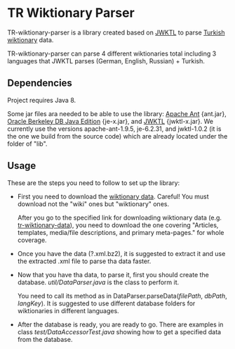 # TR Wiktionary Parser

TR-wiktionary-parser is a library created based on [JWKTL](https://dkpro.github.io/dkpro-jwktl/) to parse [Turkish wiktionary](https://tr.wiktionary.org/wiki/Ana_Sayfa) data.

TR-wiktionary-parser can parse 4 different wiktionaries total including 3 languages that JWKTL parses (German, English, Russian) + Turkish.

## Dependencies

Project requires Java 8.

Some jar files ara needed to be able to use the library: [Apache Ant](http://archive.apache.org/dist/ant/source/) {ant.jar}, [Oracle Berkeley DB Java Edition](http://www.oracle.com/technetwork/products/berkeleydb/downloads/index-098622.html) {je-x.jar}, and [JWKTL](http://search.maven.org/#search|ga|1|a%3A%22jwktl%22) {jwktl-x.jar}. We currently use the versions apache-ant-1.9.5, je-6.2.31, and jwktl-1.0.2 (it is the one we build from the source code) which are already located under the folder of "lib".

## Usage

These are the steps you need to follow to set up the library:

* First you need to download the [wiktionary data](http://dumps.wikimedia.org/backup-index-bydb.html). Careful! You must download not the "wiki" ones but "wiktionary" ones.

  After you go to the specified link for downloading wiktionary data (e.g. [tr-wiktionary-data](https://dumps.wikimedia.org/trwiktionary/20160601/)), you need to download the one covering "Articles, templates, media/file descriptions, and primary meta-pages." for whole coverage.

* Once you have the data (?.xml.bz2), it is suggested to extract it and use the extracted .xml file to parse tha data faster.

* Now that you have tha data, to parse it, first you should create the database. *util/DataParser.java* is the class to perform it. 

  You need to call its method as in DataParser.parseData(*filePath*, *dbPath*, *langKey*).
  It is suggested to use different database folders for wiktionaries in different languages.

* After the database is ready, you are ready to go. There are examples in class *test/DataAccessorTest.java* showing how to get a specified data from the database.
